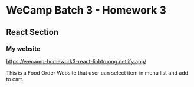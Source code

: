# WeCamp Batch 3 - Homework 3

## React Section

### My website

https://wecamp-homework3-react-linhtruong.netlify.app/

This is a Food Order Website that user can select item in menu list and add to cart.
